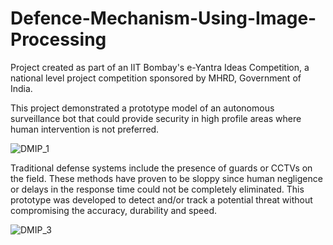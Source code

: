 # Defence-Mechanism-Using-Image-Processing
Project created as part of an IIT Bombay's e-Yantra Ideas Competition, a national level project competition sponsored by MHRD, Government of India.

This project demonstrated a prototype model of an autonomous surveillance bot that could provide security in high profile areas where human intervention is not preferred. 

![DMIP_1](https://user-images.githubusercontent.com/118782915/209067392-9327defe-2595-4079-b4c5-b4720fe80399.png)

Traditional defense systems include the presence of guards or CCTVs on the field. These methods have proven to be sloppy since human negligence or delays in the response time could not be completely eliminated. This prototype was developed to detect and/or track a potential threat without compromising the accuracy, durability and speed. 

![DMIP_3](https://user-images.githubusercontent.com/118782915/209067427-8809024c-86ab-49e1-955f-5e55e11c4366.png)

